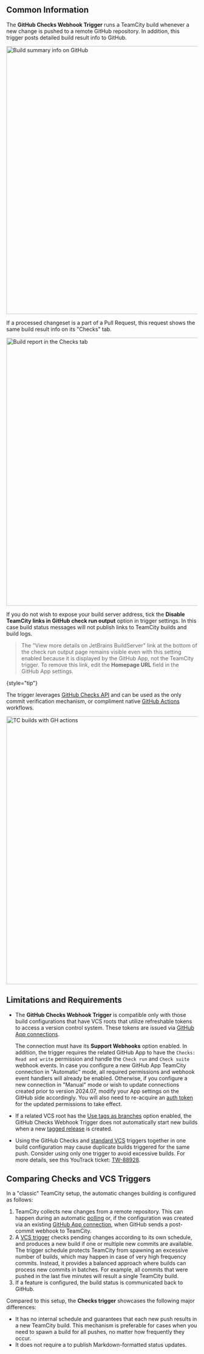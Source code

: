 [//]: # (title: GitHub Checks Webhook Trigger)

## Common Information

The **GitHub Checks Webhook Trigger** runs a TeamCity build whenever a new change is pushed to a remote GitHub repository. In addition, this trigger posts detailed build result info to GitHub.

<img src="dk-checkstrigger-ghsummary.png" width="706" alt="Build summary info on GitHub"/>

If a processed changeset is a part of a Pull Request, this request shows the same build result info on its "Checks" tab.

<img src="dk-checksTrigger-pullrequest-new.png" width="706" alt="Build report in the Checks tab"/>

If you do not wish to expose your build server address, tick the **Disable TeamCity links in GitHub check run output** option in trigger settings. In this case build status messages will not publish links to TeamCity builds and build logs.

> The "View more details on JetBrains BuildServer" link at the bottom of the check run output page remains visible even with this setting enabled because it is displayed by the GitHub App, not the TeamCity trigger. To remove this link, edit the **Homepage URL** field in the GitHub App settings.
> 
{style="tip"}

The trigger leverages [GitHub Checks API](https://docs.github.com/en/rest/checks?apiVersion=2022-11-28#check-runs) and can be used as the only commit verification mechanism, or compliment native [GitHub Actions](https://github.com/features/actions) workflows.

<img src="dk-checkstrigger-with-actions.png" width="706" alt="TC builds with GH actions"/>

## Limitations and Requirements

* The **GitHub Checks Webhook Trigger** is compatible only with those build configurations that have VCS roots that utilize refreshable tokens to access a version control system. These tokens are issued via [GitHub App connections](configuring-connections.md#github-app).

  The connection must have its **Support Webhooks** option enabled. In addition, the trigger requires the related GitHub App to have the `Checks: Read and write` permission and handle the `Check run` and `Check suite` webhook events. In case you configure a new GitHub App TeamCity connection in "Automatic" mode, all required permissions and webhook event handlers will already be enabled. Otherwise, if you configure a new connection in "Manual" mode or wish to update connections created prior to version 2024.07, modify your App settings on the GitHub side accordingly. You will also need to re-acquire an [auth token](git.md#Authentication+Settings) for the updated permissions to take effect.

* If a related VCS root has the [Use tags as branches](git.md#General+Settings) option enabled, the GitHub Checks Webhook Trigger does not automatically start new builds when a new [tagged release](https://docs.github.com/en/repositories/releasing-projects-on-github/managing-releases-in-a-repository#creating-a-release) is created.

* Using the GitHub Checks and [standard VCS](configuring-vcs-triggers.md) triggers together in one build configuration may cause duplicate builds triggered for the same push. Consider using only one trigger to avoid excessive builds. For more details, see this YouTrack ticket: [TW-88928](https://youtrack.jetbrains.com/issue/TW-88928).



## Comparing Checks and VCS Triggers

In a "classic" TeamCity setup, the automatic changes building is configured as follows:

1. TeamCity collects new changes from a remote repository. This can happen during an automatic [polling](configuring-vcs-roots.md) or, if the configuration was created via an existing [GitHub App connection](configuring-connections.md#github-app), when GitHub sends a post-commit webhook to TeamCity.
2. A [VCS trigger](configuring-vcs-triggers.md) checks pending changes according to its own schedule, and produces a new build if one or multiple new commits are available. The trigger schedule protects TeamCity from spawning an excessive number of builds, which may happen in case of very high frequency commits. Instead, it provides a balanced approach where builds can process new commits in batches. For example, all commits that were pushed in the last five minutes will result a single TeamCity build.
3. If a [](commit-status-publisher.md) feature is configured, the build status is communicated back to GitHub.


Compared to this setup, the **Checks trigger** showcases the following major differences:

* It has no internal schedule and guarantees that each new push results in a new TeamCity build. This mechanism is preferable for cases when you need to spawn a build for all pushes, no matter how frequently they occur.
* It does not require a [](commit-status-publisher.md) to publish Markdown-formatted status updates.



